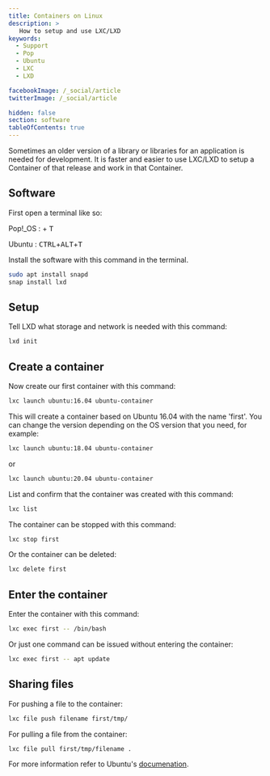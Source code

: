 ```yaml
---
title: Containers on Linux
description: >
   How to setup and use LXC/LXD
keywords:
  - Support
  - Pop
  - Ubuntu
  - LXC
  - LXD

facebookImage: /_social/article
twitterImage: /_social/article

hidden: false
section: software
tableOfContents: true
---
```


Sometimes an older version of a library or libraries for an application is needed for development. It is faster and easier to use LXC/LXD to setup a Container of that release and work in that Container.

## Software

First open a terminal like so:

Pop!_OS : <kbd><font-awesome-icon :icon="['fab', 'pop-os']"></font-awesome-icon></kbd> + <kbd>T</kbd>

Ubuntu : <kbd>CTRL</kbd>+<kbd>ALT</kbd>+<kbd>T</kbd>

Install the software with this command in the terminal.

```bash
sudo apt install snapd
snap install lxd
```

## Setup

Tell LXD what storage and network is needed with this command:

```bash
lxd init
```

## Create a container

Now create our first container with this command:

```bash
lxc launch ubuntu:16.04 ubuntu-container
```

This will create a container based on Ubuntu 16.04 with the name 'first'. You can change the version depending on the OS version that you need, for example:

```bash
lxc launch ubuntu:18.04 ubuntu-container
```

or

```bash
lxc launch ubuntu:20.04 ubuntu-container
```

List and confirm that the container was created with this command:

```bash
lxc list
```

The container can be stopped with this command:

```bash
lxc stop first
```

Or the container can be deleted:

```bash
lxc delete first
```

## Enter the container

Enter the container with this command:

```bash
lxc exec first -- /bin/bash
```

Or just one command can be issued without entering the container:

```bash
lxc exec first -- apt update
```

## Sharing files

For pushing a file to the container:

```bash
lxc file push filename first/tmp/
```

For pulling a file from the container:

```bash
lxc file pull first/tmp/filename .
```

For more information refer to Ubuntu's [documenation](https://ubuntu.com/lxd).